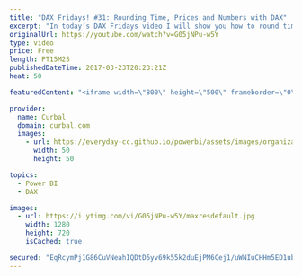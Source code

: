 ```yaml
---
title: "DAX Fridays! #31: Rounding Time, Prices and Numbers with DAX"
excerpt: "In today’s DAX Fridays video I will show you how to round time, prices and numbers using ROUND, ROUNDUP, ROUNDDOWN, INT, TRUNC, ODD, EVEN, MROUND, FLOOR and CEILING.  Rounding numbers, time and prices is a very useful skill as it will give you more control of your dataset and the accurancy in which your"
originalUrl: https://youtube.com/watch?v=G05jNPu-w5Y
type: video
price: Free
length: PT15M2S
publishedDateTime: 2017-03-23T20:23:21Z
heat: 50

featuredContent: "<iframe width=\"800\" height=\"500\" frameborder=\"0\" src=\"https://www.youtube.com/embed/G05jNPu-w5Y\" allow=\"accelerometer; autoplay; encrypted-media; gyroscope; picture-in-picture\" allowfullscreen></iframe>"

provider:
  name: Curbal
  domain: curbal.com
  images:
    - url: https://everyday-cc.github.io/powerbi/assets/images/organizations/curbal.com-50x50.jpg
      width: 50
      height: 50

topics:
  - Power BI
  - DAX

images:
  - url: https://i.ytimg.com/vi/G05jNPu-w5Y/maxresdefault.jpg
    width: 1280
    height: 720
    isCached: true

secured: "EqRcymPj1G86CuVNeahIQDtD5yv69k55k2duEjPM6Cej1/uWNIuCHHm5ED1ubzXRuYXoJebbJKixjxTGwuI+0nAJBtZVmev1/dV73YP9hJnchAA/wPcZMt6Kigs/PURJSP785CCHx1UYLJg2HF9Alof5J/WqmXheWKs1XQmzzuGtXrAza01vQHTWZ4CPyy3HTIAkxMiKun5e7fZBBiq417wBaoZnACaxaKQpMQNHOtXHx0OEZXezvtfwGWhe9CcRZ2Oj4J6H9sG/UZsvAay1lA4JxBvPY+6F0OnLiGM20j7pscPTXxwWDapHPY+5VL9JUxSsyBAExpzOct+u1KuM5zR29SzMlVyr6UMQZ5lCy/GHBYskz5+sc1WmL3MMhgnzQsSHtIzGkojepi9lG1vhfTH1IN3H+QT+Jk1y1f2l6fE=;Fw8Ec54Q4tJk7/ks5w3nSw=="
---
```


